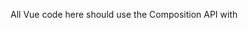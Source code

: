 All Vue code here should use the Composition API with <script setup> paradigm.

It's important to keep the README.md updated with features and information necessary to install and run application. It's also important to keep this file (CLAUDE.md) updated with basic code structure and context necessasry to save time between sessions.

All changes should be committed before and after making large changes to code or adding features.

# Application Overview

This is a Quasar Vue 3 application for creating and managing hierarchical outline lists with note-taking capabilities.

## Core Features
- Multiple projects with individual settings
- Infinite nesting of outline items
- Toggle between ordered/unordered lists at any level
- Short notes (inline) and long notes (collapsible blocks with rich text)
- Undo/redo functionality with 50-item history
- Per-project settings: font size, indent size, default list type, indent guides
- Keyboard navigation: TAB (next sibling), Shift+TAB (next item in outline)
- Auto-scroll to visible items during navigation
- Click-to-edit text interface
- LocalStorage persistence
- Export functionality: Markdown and DOCX formats with proper formatting
- Bulk collapse/expand controls for items and notes

## File Structure

### `/src/stores/outline-store.js`
- Pinia store with all application state management
- Project CRUD operations
- List item operations (create, update, delete, move, indent/outdent)
- Notes management (short/long notes)
- Undo/redo system with state snapshots
- Per-project settings storage and restoration
- Navigation functions for keyboard shortcuts
- LocalStorage persistence with migration logic
- Export functionality integration
- Bulk collapse/expand operations for items and notes

### `/src/components/`
- `OutlineItem.vue` - Recursive component for rendering nested list items
- `OutlineEditor.vue` - Main editing interface with project header and controls, export menu, bulk operations
- `ProjectsSidebar.vue` - Left panel for project management and settings
- `MainLayout.vue` - Application layout with sidebar toggle

### `/src/utils/export/`
- `markdown.js` - Markdown export functionality with HTML to markdown conversion
- `docx.js` - DOCX export with dynamic nesting levels, Word styles, and paragraph structure preservation

### Key Technical Patterns
- Reactive Vue 3 Composition API throughout
- Pinia for centralized state management
- Recursive component rendering for infinite nesting
- Command pattern for undo/redo with context-aware keyboard handling
- Click-to-edit pattern for text input
- Per-project settings architecture
- Conditional scrolling for keyboard navigation
- State watchers for dialog lifecycle management

### Recent Implementations
- Per-project settings storage (font size, indent size, list type, indent guides)
- TAB navigation: cycles through siblings, Shift+TAB navigates to next item in outline hierarchy
- Conditional scroll-to-view that only scrolls if item is not already visible
- Rich text editor for long notes with lists, indentation, quotes, code blocks, links, images
- Export system: Markdown and DOCX formats with proper formatting
- DOCX export features:
  - Dynamic nesting level detection and numbering system generation
  - Word style application: List Paragraph, Comment, Block Quotation
  - Paragraph structure preservation for long notes with blockquote handling
  - Line break preservation within formatted text
  - Configurable indentation parameters
- Bulk operations: collapse/expand all items and all long notes separately
- Modular export architecture with separate utility files
- Context-aware keyboard shortcuts: undo/redo directed to long note editor when active
